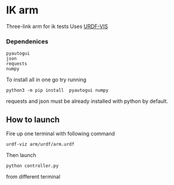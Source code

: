 # IK arm
Three-link arm for ik tests
Uses [URDF-VIS](https://github.com/openrr/urdf-viz)

### Dependenices 

``` 
pyautogui
json
requests
numpy
``` 
To install all in one go try running 
```
python3 -m pip install  pyautogui numpy
```
requests and json must be already installed with python by default.

## How to launch
Fire up one terminal with following command
```    
urdf-viz arm/urdf/arm.urdf
```
Then launch 
``` 
python controller.py 
``` 
from different terminal
